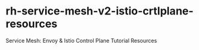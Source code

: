 # rh-service-mesh-v2-istio-crtlplane-resources
Service Mesh: Envoy &amp; Istio Control Plane Tutorial Resources
